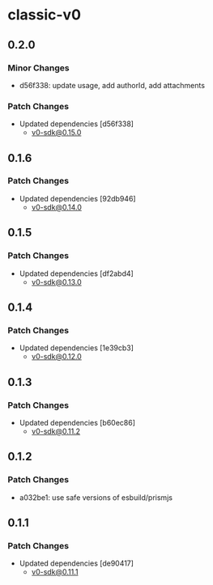 # classic-v0

## 0.2.0

### Minor Changes

- d56f338: update usage, add authorId, add attachments

### Patch Changes

- Updated dependencies [d56f338]
  - v0-sdk@0.15.0

## 0.1.6

### Patch Changes

- Updated dependencies [92db946]
  - v0-sdk@0.14.0

## 0.1.5

### Patch Changes

- Updated dependencies [df2abd4]
  - v0-sdk@0.13.0

## 0.1.4

### Patch Changes

- Updated dependencies [1e39cb3]
  - v0-sdk@0.12.0

## 0.1.3

### Patch Changes

- Updated dependencies [b60ec86]
  - v0-sdk@0.11.2

## 0.1.2

### Patch Changes

- a032be1: use safe versions of esbuild/prismjs

## 0.1.1

### Patch Changes

- Updated dependencies [de90417]
  - v0-sdk@0.11.1
